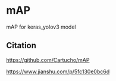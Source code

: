 # mAP
mAP for keras_yolov3 model
## Citation
https://github.com/Cartucho/mAP

https://www.jianshu.com/p/5fc130e0bc6d
